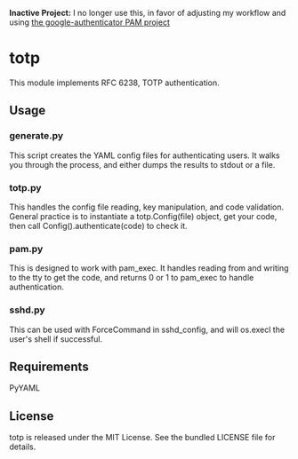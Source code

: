 **Inactive Project:** I no longer use this, in favor of adjusting my workflow and using [the google-authenticator PAM project](https://github.com/akerl/google-authenticator)

totp
=========

This module implements RFC 6238, TOTP authentication.

## Usage

### generate.py

This script creates the YAML config files for authenticating users. It walks you through the process, and either dumps the results to stdout or a file.

### totp.py

This handles the config file reading, key manipulation, and code validation. General practice is to instantiate a totp.Config(file) object, get your code, then call Config().authenticate(code) to check it.

### pam.py

This is designed to work with pam\_exec. It handles reading from and writing to the tty to get the code, and returns 0 or 1 to pam\_exec to handle authentication.

### sshd.py

This can be used with ForceCommand in sshd\_config, and will os.execl the user's shell if successful.

## Requirements

PyYAML

## License

totp is released under the MIT License. See the bundled LICENSE file for details.

